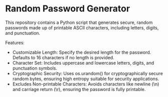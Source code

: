 # Random Password Generator
This repository contains a Python script that generates secure, random passwords made up of printable ASCII characters, including letters, digits, and punctuation.

Features:
- Customizable Length: Specify the desired length for the password. Defaults to 16 characters if no length is provided.
- Character Set: Includes uppercase and lowercase letters, digits, and punctuation symbols.
- Cryptographic Security: Uses os.urandom() for cryptographically secure random bytes, ensuring high entropy suitable for security applications.
- Excludes Non-printable Characters: Avoids characters like newline (\n) and carriage return (\r), ensuring the password is fully printable.
